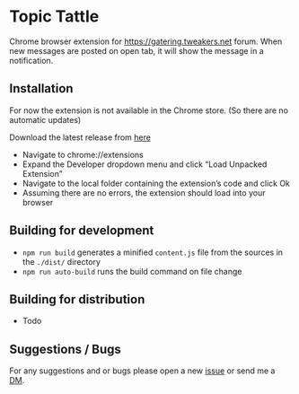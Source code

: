 # Topic Tattle
Chrome browser extension for https://gatering.tweakers.net forum. When new messages are posted on open tab, it will show the message in a notification.

## Installation
For now the extension is not available in the Chrome store. (So there are no automatic updates)

Download the latest release from [here](https://github.com/matthijn/topic-tattle/releases/)

- Navigate to chrome://extensions
- Expand the Developer dropdown menu and click “Load Unpacked Extension”
- Navigate to the local folder containing the extension’s code and click Ok
- Assuming there are no errors, the extension should load into your browser

## Building for development
- `npm run build` generates a minified `content.js` file from the sources in the `./dist/` directory
- `npm run auto-build` runs the build command on file change

## Building for distribution
- Todo

## Suggestions / Bugs
For any suggestions and or bugs please open a new [issue](https://github.com/matthijn/topic-tattle/issues) or send me a [DM](https://gathering.tweakers.net/forum/pm_new_message).  